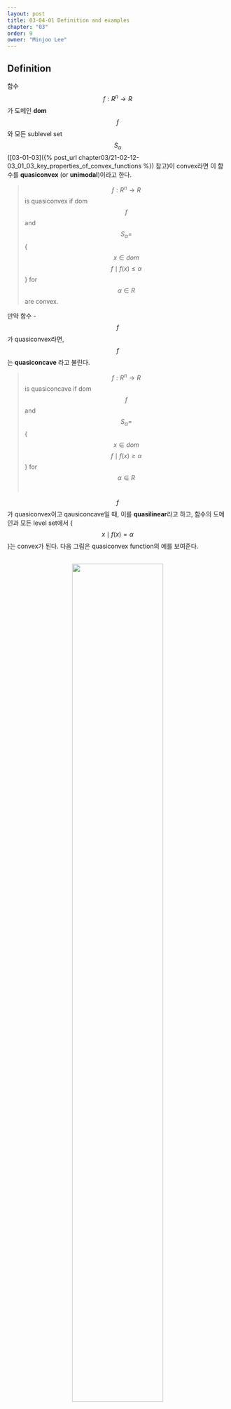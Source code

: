 ```yaml
---
layout: post
title: 03-04-01 Definition and examples
chapter: "03"
order: 9
owner: "Minjoo Lee"
---
```

## Definition

함수 $$f : R^n \rightarrow R$$가 도메인 **dom** $$f$$와 모든 sublevel set $$S_{\alpha}$$([03-01-03]({% post_url chapter03/21-02-12-03_01_03_key_properties_of_convex_functions %}) 참고)이 convex라면 이 함수를 **quasiconvex** (or **unimodal**)이라고 한다. 

>$$f : R^n \rightarrow R$$ is quasiconvex if dom $$f$$ and 
>$$S_{\alpha} =$$ {$$x \in dom$$ $$f \mid f(x) \leq \alpha$$} for $$\alpha \in R$$ are convex.


만약 함수 -$$f$$가 quasiconvex라면, $$f$$는 **quasiconcave** 라고 불린다.<br>
>$$f : R^n \rightarrow R$$ is quasiconcave if dom $$f$$ and 
>$$S_{\alpha} =$$ { $$x \in dom$$ $$f \mid f(x) \geq \alpha $$} for $$\alpha \in R$$<br>

$$f$$가 quasiconvex이고 qausiconcave일 때, 이를 **quasilinear**라고 하고, 함수의 도메인과 모든 level set에서 {$$x \mid f(x)=\alpha$$}는 convex가 된다. 다음 그림은 quasiconvex function의 예를 보여준다.<br><br>

<figure class="image" style="align: center;">
<p align="center">
 <img src="https://wikidocs.net/images/page/17416/Fig3.9_quasiconvex_ftn_cAsoUpr.PNG" alt="" width="70%" height="70%">
 <figcaption style="text-align: center;">[Fig1] quasiconvex function on R [1]</figcaption>
</p>
</figure>


$$\alpha$$에 대하여, $$\alpha$$-sublevel set $$S_{\alpha}$$는 convex, 즉 interval [$$a,b$$]이다. $$\beta$$-sublevel set $$S_{\beta}$$는 interval ($$-\infty,c$$]을 갖는다. **Convex function은 convex sublevel set을 가지며, quasiconvex가 성립하지만, 그 역은 성립하지 않는다.**
> $$f$$ : convex $$\Longrightarrow$$ $$f$$ : quasiconvex


<br>
## Examples

Quasiconvex에서의 다양한 예제를 살펴보자.

#### Logarithm
$$R_{++}$$공간에서의 $$\log x$$는 quasiconvex이다. (또한 quasiconcave이므로, quasilinear의 성질을 갖는다.) 
> $$log x$$ on R
<br>


#### Celing function 
Celing function은 quasiconvex이다. (또한 quasiconcave 이다.)
>$$ceil(x) = inf$${$$z \in Z \mid z \geq x$$} 
<br>



#### Length of vector
$$x \in R^n$$의 길이를 nonzero component의 가장 큰 index 값으로 놓는다면,
>$$f(x) = max$${$$i \mid x_i \neq 0$$}.<br>

이 성립하며, <br>

>$$f(x) \leq \alpha \Longleftrightarrow x_i = 0$$ for $$i = \lfloor\alpha\rfloor + 1,...,n.$$ on $$R^n$$<br>

의 subspace를 만족하므로, quasiconvex이다.<br>
(※ subspace : subspace 내에 있는 모든 원소들은 덧셈, 곱셈에 대해 닫혀있다. $$R^n$$의 subspace도 convex set 이다.)<br>



#### Linear-fractional function
다음 조건에서, function $$f$$ 는 quasiconvex이자 quasiconcave, 즉 quasilinear이다.<br>
>$$f(x) = \frac{a^Tx+b}{c^Tx+d} $$ with $$dom$$ $$f =$$ {$$x \mid c^Tx + d > 0$$}<br>



#### Distance ratio function
$$a, b \in R^n$$이고, function $$f$$를 다음과 같이 정의할 때,즉, x와 a 간의 유클리디안 거리와 x와 b 간의 유클리디안 거리의 비율을 나타내는 function $$f$$에서,
$$f$$는 halfspace {$$x \mid \parallel x - a \parallel_2 \leq \parallel x - b \parallel_2 $$} 상에서 quasiconvex이다.

> $$f(x) = \frac{ \parallel x - a \parallel_2 }{ \parallel x - b \parallel_2 } $$<br>


$$\alpha \leq 1$$ 조건에서, 이는 유클리디안 ball 형태의 convex set이 되므로 $$f$$는 quasiconvex가 된다.